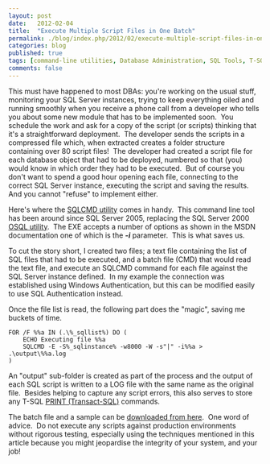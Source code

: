 ```yaml
---
layout: post
date:   2012-02-04
title:  "Execute Multiple Script Files in One Batch"
permalink: ./blog/index.php/2012/02/execute-multiple-script-files-in-one-batch/
categories: blog
published: true
tags: [command-line utilities, Database Administration, SQL Tools, T-SQL Programming, Code Samples, Development, SQL Server]
comments: false
---
```

This must have happened to most DBAs: you're working on the usual stuff, monitoring your SQL Server instances, trying to keep everything oiled and running smoothly when you receive a phone call from a developer who tells you about some new module that has to be implemented soon.  You schedule the work and ask for a copy of the script (or scripts) thinking that it's a straightforward deployment.  The developer sends the scripts in a compressed file which, when extracted creates a folder structure containing over 80 script files!  The developer had created a script file for each database object that had to be deployed, numbered so that (you) would know in which order they had to be executed.  But of course you don't want to spend a good hour opening each file, connecting to the correct SQL Server instance, executing the script and saving the results. And you cannot "refuse" to implement either.

Here's where the [SQLCMD utility](http://msdn.microsoft.com/en-us/library/ms162773.aspx) comes in handy.  This command line tool has been around since SQL Server 2005, replacing the SQL Server 2000 [OSQL utility](http://msdn.microsoft.com/en-us/library/aa214012(v=SQL.80).aspx).  The EXE accepts a number of options as shown in the MSDN documentation one of which is the _**-i**_ parameter.  This is what saves us.

To cut the story short, I created two files; a text file containing the list of SQL files that had to be executed, and a batch file (CMD) that would read the text file, and execute an SQLCMD command for each file against the SQL Server instance defined.  In my example the connection was established using Windows Authentication, but this can be modified easily to use SQL Authentication instead.

Once the file list is read, the following part does the "magic", saving me buckets of time.

``` text
FOR /F %%a IN (.\%_sqllist%) DO (
    ECHO Executing file %%a
    SQLCMD -E -S%_sqlinstance% -w8000 -W -s"|" -i%%a > .\output\%%a.log
)
```

An "output" sub-folder is created as part of the process and the output of each SQL script is written to a LOG file with the same name as the original file.  Besides helping to capture any script errors, this also serves to store any T-SQL [PRINT (Transact-SQL)](http://msdn.microsoft.com/en-us/library/ms176047.aspx) commands.

The batch file and a sample can be [downloaded from here](/assets/article_files/2012/02/execute-multiple-script-files-in-one-batch.zip).  One word of advice.  Do not execute any scripts against production environments without rigorous testing, especially using the techniques mentioned in this article because you might jeopardise the integrity of your system, and your job!
